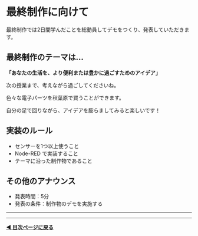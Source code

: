 # 最終制作に向けて

最終制作では2日間学んだことを総動員してデモをつくり、発表していただきます。

## 最終制作のテーマは...


**「あなたの生活を、より便利または豊かに過ごすためのアイデア」**


次の授業まで、考えながら過ごしてくださいね。


色々な電子パーツを秋葉原で買うことができます。

自分の足で回りながら、アイデアを膨らましてみると楽しいです！

## 実装のルール  
  
- センサーを1つ以上使うこと
- Node-RED で実装すること
- テーマに沿った制作物であること

## その他のアナウンス  
  
- 発表時間：5分
- 発表の条件：制作物のデモを実施する


---



---

**[◀ 目次ページに戻る](./readme.md)**
